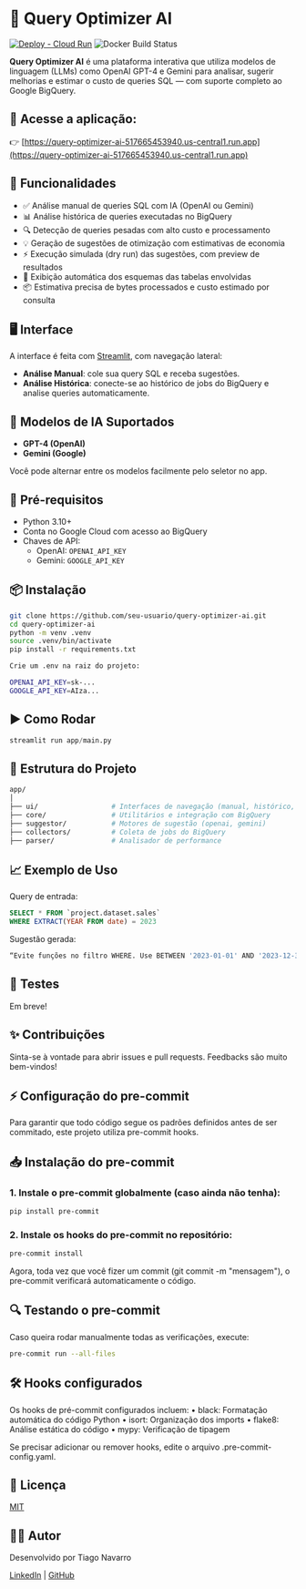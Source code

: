 # 🚀 Query Optimizer AI

[![Deploy - Cloud Run](https://img.shields.io/badge/Cloud%20Run-Deployed-brightgreen?logo=googlecloud&style=flat-square)](https://query-optimizer-ai-517665453940.us-central1.run.app/)
![Docker Build Status](https://img.shields.io/badge/Docker-Build-blue)

**Query Optimizer AI** é uma plataforma interativa que utiliza modelos de linguagem (LLMs) como OpenAI GPT-4 e Gemini para analisar, sugerir melhorias e estimar o custo de queries SQL — com suporte completo ao Google BigQuery.

## 🔗 Acesse a aplicação:
👉 [https://query-optimizer-ai-517665453940.us-central1.run.app](https://query-optimizer-ai-517665453940.us-central1.run.app)

## 🎯 Funcionalidades

- ✅ Análise manual de queries SQL com IA (OpenAI ou Gemini)
- 📊 Análise histórica de queries executadas no BigQuery
- 🔍 Detecção de queries pesadas com alto custo e processamento
- 💡 Geração de sugestões de otimização com estimativas de economia
- ⚡ Execução simulada (dry run) das sugestões, com preview de resultados
- 📄 Exibição automática dos esquemas das tabelas envolvidas
- 📦 Estimativa precisa de bytes processados e custo estimado por consulta

## 🖥️ Interface

A interface é feita com [Streamlit](https://streamlit.io/), com navegação lateral:

- **Análise Manual**: cole sua query SQL e receba sugestões.
- **Análise Histórica**: conecte-se ao histórico de jobs do BigQuery e analise queries automaticamente.

## 🧠 Modelos de IA Suportados

- **GPT-4 (OpenAI)**
- **Gemini (Google)**

Você pode alternar entre os modelos facilmente pelo seletor no app.

## 🔧 Pré-requisitos

- Python 3.10+
- Conta no Google Cloud com acesso ao BigQuery
- Chaves de API:
  - OpenAI: `OPENAI_API_KEY`
  - Gemini: `GOOGLE_API_KEY`

## 📦 Instalação

```bash
git clone https://github.com/seu-usuario/query-optimizer-ai.git
cd query-optimizer-ai
python -m venv .venv
source .venv/bin/activate
pip install -r requirements.txt

Crie um .env na raiz do projeto:

OPENAI_API_KEY=sk-...
GOOGLE_API_KEY=AIza...
```

## ▶️ Como Rodar

```python
streamlit run app/main.py
```

## 🧱 Estrutura do Projeto

```bash
app/
│
├── ui/                  # Interfaces de navegação (manual, histórico, login)
├── core/                # Utilitários e integração com BigQuery
├── suggestor/           # Motores de sugestão (openai, gemini)
├── collectors/          # Coleta de jobs do BigQuery
├── parser/              # Analisador de performance
```

## 📈 Exemplo de Uso

Query de entrada:

```sql
SELECT * FROM `project.dataset.sales`
WHERE EXTRACT(YEAR FROM date) = 2023
```

Sugestão gerada:
```bash
“Evite funções no filtro WHERE. Use BETWEEN '2023-01-01' AND '2023-12-31' para melhorar o uso do particionamento.”
```


## 🧪 Testes

Em breve!


## ✨ Contribuições

Sinta-se à vontade para abrir issues e pull requests. Feedbacks são muito bem-vindos!

## ⚡ Configuração do pre-commit

Para garantir que todo código segue os padrões definidos antes de ser commitado, este projeto utiliza pre-commit hooks.

## 📥 Instalação do pre-commit
###	1.	Instale o pre-commit globalmente (caso ainda não tenha):
```bash
pip install pre-commit
```

###	2.	Instale os hooks do pre-commit no repositório:
```bash
pre-commit install
```

Agora, toda vez que você fizer um commit (git commit -m "mensagem"), o pre-commit verificará automaticamente o código.

## 🔍 Testando o pre-commit

Caso queira rodar manualmente todas as verificações, execute:
```bash
pre-commit run --all-files
```

## 🛠 Hooks configurados

Os hooks de pré-commit configurados incluem:
	•	black: Formatação automática do código Python
	•	isort: Organização dos imports
	•	flake8: Análise estática do código
	•	mypy: Verificação de tipagem

Se precisar adicionar ou remover hooks, edite o arquivo .pre-commit-config.yaml.

## 📝 Licença

[MIT](./LICENSE)


## 👨‍💻 Autor

Desenvolvido por Tiago Navarro

[LinkedIn](https://www.linkedin.com/in/tiagornavarro/) | [GitHub](https://github.com/tiagornandrade)
